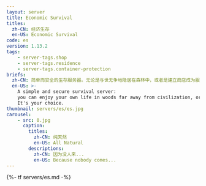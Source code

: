 ```yaml
---
layout: server
title: Economic Survival
titles:
  zh-CN: 经济生存
  en-US: Economic Survival
code: es
version: 1.13.2
tags:
    - server-tags.shop
    - server-tags.residence
    - server-tags.container-protection
briefs:
  zh-CN: 简单而安全的生存服务器。无论是与世无争地隐居在森林中，或者是建立商店成为服务器经济金字塔的顶尖商人，都由你选择。
  en-US: >-
    A simple and secure survival server:
    you can enjoy your own life in woods far away from civilization, or you can set up your enterprise and reside at the top of the economic pyramid.
    It's your choice.
thumbnail: servers/es/es.jpg
carousel:
    - src: 0.jpg
      caption:
        titles:
          zh-CN: 纯天然
          en-US: All Natural
        descriptions:
          zh-CN: 因为没人来...
          en-US: Because nobody comes...
---
```

{%- tf servers/es.md -%}